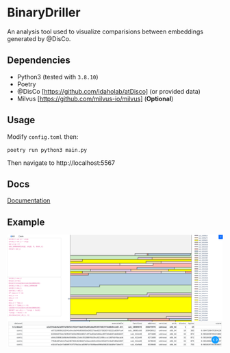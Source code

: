 # BinaryDriller
An analysis tool used to visualize comparisions between embeddings generated by @DisCo.

## Dependencies
- Python3 (tested with `3.8.10`)
- Poetry
- @DisCo [https://github.com/idaholab/atDisco] (or provided data)
- Milvus [https://github.com/milvus-io/milvus] (**Optional**)

## Usage
Modify `config.toml` then:  
  
    poetry run python3 main.py

Then navigate to http://localhost:5567

## Docs
[Documentation](./docs/_build/html/index.html)

## Example

![BinaryDriller Example](/imgs/binarydriller.png)